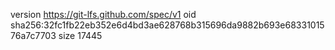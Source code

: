 version https://git-lfs.github.com/spec/v1
oid sha256:32fc1fb22eb352e6d4bd3ae628768b315696da9882b693e6833101576a7c7703
size 17445
